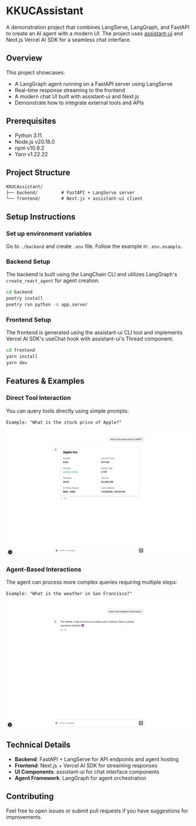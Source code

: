 # KKUCAssistant

A demonstration project that combines LangServe, LangGraph, and FastAPI to create an AI agent with a modern UI. The project uses [assistant-ui](https://www.assistant-ui.com/) and Next.js Vercel AI SDK for a seamless chat interface.

## Overview

This project showcases:

- A LangGraph agent running on a FastAPI server using LangServe
- Real-time response streaming to the frontend
- A modern chat UI built with assistant-ui and Next.js
- Demonstrate how to integrate external tools and APIs

## Prerequisites

- Python 3.11
- Node.js v20.18.0
- npm v10.9.2
- Yarn v1.22.22

## Project Structure

```
KKUCAssistant/
├── backend/         # FastAPI + LangServe server
└── frontend/        # Next.js + assistant-ui client
```

## Setup Instructions

### Set up environment variables

Go to `./backend` and create `.env` file. Follow the example in `.env.example`.

### Backend Setup

The backend is built using the LangChain CLI and utilizes LangGraph's `create_react_agent` for agent creation.

```bash
cd backend
poetry install
poetry run python -m app.server
```

### Frontend Setup

The frontend is generated using the assistant-ui CLI tool and implements Vercel AI SDK's useChat hook with assistant-ui's Thread component.

```bash
cd frontend
yarn install
yarn dev
```

## Features & Examples

### Direct Tool Interaction

You can query tools directly using simple prompts:

```
Example: "What is the stock price of Apple?"
```

![Stock price query example](./images/get_stock_price.png)

### Agent-Based Interactions

The agent can process more complex queries requiring multiple steps:

```
Example: "What is the weather in San Francisco?"
```

![Weather query example](./images/get_weather.png)

## Technical Details

- **Backend**: FastAPI + LangServe for API endpoints and agent hosting
- **Frontend**: Next.js + Vercel AI SDK for streaming responses
- **UI Components**: assistant-ui for chat interface components
- **Agent Framework**: LangGraph for agent orchestration

## Contributing

Feel free to open issues or submit pull requests if you have suggestions for improvements.
